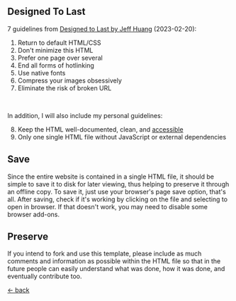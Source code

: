 <h2>Designed To Last</h2>

7 guidelines from [Designed to Last by Jeff Huang](http://jeffhuang.com/designed_to_last/) (2023-02-20):

1. Return to default HTML/CSS
2. Don't minimize this HTML
3. Prefer one page over several
4. End all forms of hotlinking
5. Use native fonts
6. Compress your images obsessively
7. Eliminate the risk of broken URL

<br>

In addition, I will also include my personal guidelines:

8. Keep the HTML well-documented, clean, and [accessible](https://www.anybrowser.org/campaign/abdesign.html)
9. Only one single HTML file without JavaScript or external dependencies

## Save

Since the entire website is contained in a single HTML file, it should be simple to save it to disk for later viewing, thus helping to preserve it through an offline copy. To save it, just use your browser's page save option, that's all. After saving, check if it's working by clicking on the file and selecting to open in browser. If that doesn't work, you may need to disable some browser add-ons.

## Preserve

If you intend to fork and use this template, please include as much comments and information as possible within the HTML file so that in the future people can easily understand what was done, how it was done, and eventually contribute too.

<footer><a href="#about">← back</a></footer>
